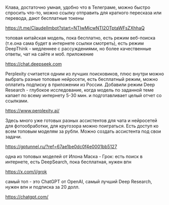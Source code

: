 Клава, достаточно умная, удобно что в Телеграме, можно быстро спросить что-то, можно ссылку отправить для краткого пересказа или перевода, дают бесплатные токены

https://t.me/Claudellmbot?start=NTIwMjcwNTI2OTptaWFsZXhhaQ


топовая китайская модель, пока бесплатно, есть режим веб-поиска (т.е.она сама будет в интернете ссылки смотреть), есть режим DeepThink - медленнее с рассуждениями, но более качественные ответы, чат на сайте и моб. приложение

https://chat.deepseek.com


Perplexity считается одним из лучших поисковиков, плюс внутри можно выбрать разные топовые нейросети, есть бесплатный режим, можно оплатить подписку в приложении из России. 
Добавили режим Deep Research - глубокое исследование, когда модель по заданной теме капает по всему интернету 5-30 мин. и подготавливает целый отчет со ссылками.

https://www.perplexity.ai/


Здесь много уже готовых разных ассистентов для чата и нейросетей для фотообработки, для кругозора можно поиграться. Есть доступ ко всем топовым моделям за рубли. Можно создать ассистента под свои задачи.

https://gptunnel.ru/?ref=67ae1be0dc0f4e0001bb5127



одна из топовых моделей от Илона Маска - Грок: есть поиск в интернете, есть DeepSearch, пока бесплатная, нужен впн

https://x.com/i/grok



самый топ - это ChatGPT от OpenAI, самый лучший Deep Research, нужен впн и подписка за 20 долл.

https://chatgpt.com/